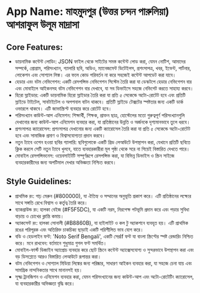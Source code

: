 # **App Name**: মাহমুদপুর (উত্তর চন্দন পারুলিয়া) আশরাফুল উলূম মাদ্রাসা

## Core Features:

- ডায়নামিক কন্টেন্ট লোডিং: JSON ফাইল থেকে সাইটের সমস্ত কন্টেন্ট লোড করা, যেমন নোটিশ, আমাদের সম্পর্কে, প্রোগ্রাম, পরিসংখ্যান, গ্যালারি ছবি, অডিও, ম্যানেজমেন্ট ডিটেইলস, প্রশংসাপত্র, খবর, ইভেন্ট, পার্টনার, লোকেশন এবং সোশ্যাল লিঙ্ক। এর ফলে কোড পরিবর্তন না করে সহজেই কন্টেন্ট আপডেট করা যাবে।
- হেডার এবং বটম নেভিগেশন: একটি রেসপন্সিভ নেভিগেশন সিস্টেম তৈরি করা যা ডেস্কটপে হেডার নেভিগেশন বার এবং মোবাইলে আইকনসহ বটম নেভিগেশন বার দেখাবে, যা সব ডিভাইসে সহজে নেভিগেট করতে সাহায্য করবে।
- হিরো স্লাইডার: একটি ডায়নামিক হিরো স্লাইডার তৈরি করা যা প্রতি ৫ সেকেন্ডে অটো-রোটেট হবে এবং প্রতিটি স্লাইডে টাইটেল, সাবটাইটেল ও অপশনাল বাটন থাকবে। প্রতিটি স্লাইডে টেক্সটের স্পষ্টতার জন্য একটি ডার্ক ওভারলে থাকবে। এটি জাভাস্ক্রিপ্ট ব্যবহার করে রোটেট হবে।
- পরিসংখ্যান কাউন্ট-আপ এনিমেশন: শিক্ষার্থী, শিক্ষক, প্রাক্তন ছাত্র, হোস্টেলের মতো গুরুত্বপূর্ণ পরিসংখ্যানগুলি দেখানোর জন্য কাউন্ট-আপ এনিমেশন ব্যবহার করা, যা প্রতিষ্ঠানের উন্নতি ও অর্জনকে দৃশ্যমানভাবে তুলে ধরবে।
- প্রশংসাপত্র ক্যারোসেল: প্রশংসাপত্র দেখানোর জন্য একটি ক্যারোসেল তৈরি করা যা প্রতি ৫ সেকেন্ডে অটো-রোটেট হবে এবং সামাজিক প্রমাণ ও বিশ্বাসযোগ্যতা প্রদান করবে।
- নতুন ট্যাবে ওপেন হওয়া ছবির গ্যালারি: ছবিগুলোকে একটি গ্রিড লেআউটে উপস্থাপন করা, যেখানে প্রতিটি ছবিতে ক্লিক করলে সেটি নতুন ট্যাবে খুলবে, যাতে ব্যবহারকারীরা মূল পৃষ্ঠা থেকে সরে না গিয়েই বিস্তারিত দেখতে পারে।
- মোবাইল রেসপন্সিভনেস: ওয়েবসাইটটি সম্পূর্ণরূপে রেসপন্সিভ করা, যা বিভিন্ন ডিভাইস ও স্ক্রিন সাইজে ব্যবহারকারীদের জন্য অপটিমাল দেখার অভিজ্ঞতা নিশ্চিত করবে।

## Style Guidelines:

- প্রাথমিক রং: গাঢ় মেরুন (#800000), যা ঐতিহ্য ও সম্মানের অনুভূতি প্রকাশ করে। এটি প্রতিষ্ঠানের লক্ষ্যের সাথে সঙ্গতি রেখে বিশ্বাস ও কর্তৃত্ব তৈরি করে।
- ব্যাকগ্রাউন্ড রং: হালকা বেইজ (#F5F5DC), যা একটি নরম, নিরপেক্ষ পটভূমি প্রদান করে এবং পড়ার সুবিধা বাড়ায় ও চোখের ক্লান্তি কমায়।
- অ্যাকসেন্ট রং: হালকা সোনালী (#B8860B), যা হাইলাইট ও কল টু অ্যাকশনে ব্যবহৃত হয়। এটি প্রাথমিক রঙের পরিপূরক এবং অতিরিক্ত চাকচিক্য ছাড়াই একটি পরিশীলিত ভাব যোগ করে।
- বডি ও হেডলাইন ফন্ট: 'Noto Serif Bengali', একটি সেরIf ফন্ট যা বাংলা স্ক্রিপ্টের স্পষ্ট রেন্ডারিং নিশ্চিত করে। মনে রাখবেন: বর্তমানে শুধুমাত্র গুগল ফন্ট সমর্থিত।
- মোবাইল-ফার্স্ট ডিজাইন অ্যাপ্রোচ ব্যবহার করে ছোট স্ক্রিনে কন্টেন্ট অ্যাক্সেসযোগ্য ও সুন্দরভাবে উপস্থাপন করা এবং বড় ডিসপ্লেতে আরও বিস্তারিত লেআউটে রূপান্তর করা।
- বটম নেভিগেশন ও সোশ্যাল মিডিয়া লিঙ্কের জন্য পরিষ্কার, সাধারণ আইকন ব্যবহার করা, যা সহজে চেনা যায় এবং সামগ্রিক নান্দনিকতার সাথে মানানসই হয়।
- সূক্ষ্ম ট্রানজিশন ও এনিমেশন ব্যবহার করা, যেমন পরিসংখ্যানের জন্য কাউন্ট-আপ এবং অটো-রোটেটিং ক্যারোসেল, যা ব্যবহারকারীর অভিজ্ঞতা বৃদ্ধি করে।